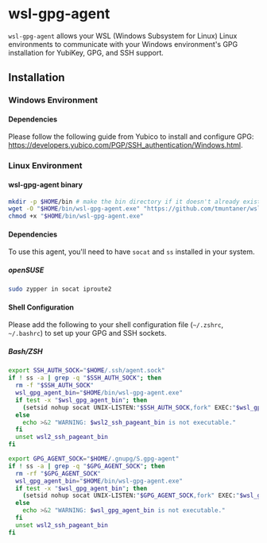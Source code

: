 # wsl-gpg-agent

`wsl-gpg-agent` allows your WSL (Windows Subsystem for Linux)  Linux environments to communicate with your Windows environment's GPG installation for YubiKey, GPG, and SSH support.

## Installation

### Windows Environment

#### Dependencies

Please follow the following guide from Yubico to install and configure GPG: https://developers.yubico.com/PGP/SSH_authentication/Windows.html.

### Linux Environment

#### wsl-gpg-agent binary

```bash
mkdir -p $HOME/bin # make the bin directory if it doesn't already exist
wget -O "$HOME/bin/wsl-gpg-agent.exe" "https://github.com/tmuntaner/wsl-gpg-agent/releases/latest/download/wsl-gpg-agent.exe"
chmod +x "$HOME/bin/wsl-gpg-agent.exe"
```

#### Dependencies

To use this agent, you'll need to have `socat` and `ss` installed in your system.

##### openSUSE

```bash
sudo zypper in socat iproute2
```

#### Shell Configuration

Please add the following to your shell configuration file (`~/.zshrc`, `~/.bashrc`) to set up your GPG and SSH sockets.

##### Bash/ZSH
```bash
export SSH_AUTH_SOCK="$HOME/.ssh/agent.sock"
if ! ss -a | grep -q "$SSH_AUTH_SOCK"; then
  rm -f "$SSH_AUTH_SOCK"
  wsl_gpg_agent_bin="$HOME/bin/wsl-gpg-agent.exe"
  if test -x "$wsl_gpg_agent_bin"; then
    (setsid nohup socat UNIX-LISTEN:"$SSH_AUTH_SOCK,fork" EXEC:"$wsl_gpg_agent_bin ssh" > /dev/null 2>&1 &)
  else
    echo >&2 "WARNING: $wsl2_ssh_pageant_bin is not executable."
  fi
  unset wsl2_ssh_pageant_bin
fi

export GPG_AGENT_SOCK="$HOME/.gnupg/S.gpg-agent"
if ! ss -a | grep -q "$GPG_AGENT_SOCK"; then
  rm -rf "$GPG_AGENT_SOCK"
  wsl_gpg_agent_bin="$HOME/bin/wsl-gpg-agent.exe"
  if test -x "$wsl_gpg_agent_bin"; then
    (setsid nohup socat UNIX-LISTEN:"$GPG_AGENT_SOCK,fork" EXEC:"$wsl_gpg_agent_bin gpg" > /dev/null 2>&1 &)
  else
    echo >&2 "WARNING: $wsl_gpg_agent_bin is not executable."
  fi
  unset wsl2_ssh_pageant_bin
fi
```